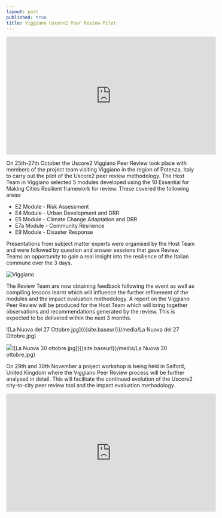 ```yaml
---
layout: post
published: true
title: Viggiano Uscore2 Peer Review Pilot
---
```

<iframe width="560" height="315" src="https://www.youtube.com/embed/Ec3LB-uJxc4" frameborder="0" gesture="media" allowfullscreen></iframe>

On 25th-27th October the Uscore2 Viggiano Peer Review took place with members of the project team visiting Viggiano in the region of Potenza, Italy to carry out the pilot of the Uscore2 peer review methodology. The Host Team in Viggiano selected 5 modules developed using the 10 Essential for Making Cities Resilient framework for review. These covered the following areas:

- E2 Module - Risk Assessment
- E4 Module - Urban Development and DRR
- E5 Module - Climate Change Adaptation and DRR
- E7a Module - Community Resilience
- E9 Module - Disaster Response

Presentations from subject matter experts were organised by the Host Team and were followed by question and answer sessions that gave Review Teams an opportunity to gain a real insight into the resilience of the Italian commune over the 3 days.

![Viggiano]({{site.baseurl}}/media/JB%20Viggiano.PNG)

The Review Team are now obtaining feedback following the event as well as compiling lessons learnt which will influence the further refinement of the modules and the impact evaluation methodology. A report on the Viggiano Peer Review will be produced for the Host Team which will bring together observations and recommendations generated by the review. This is expected to be delivered within the next 3 months.

![La Nuova del 27 Ottobre.jpg]({{site.baseurl}}/media/La Nuova del 27 Ottobre.jpg)

![]({{site.baseurl}}/media/La%20Nuova%2030%20ottobre.jpg)![La Nuova 30 ottobre.jpg]({{site.baseurl}}/media/La Nuova 30 ottobre.jpg)

On 29th and 30th November a project workshop is being held in Salford, United Kingdom where the Viggiano Peer Review process will be further analysed in detail. This will facilitate the continued evolution of the Uscore2 city-to-city peer review tool and the impact evaluation methodology.

<iframe width="560" height="315" src="https://www.youtube.com/embed/nUzwIAfNU00" frameborder="0" allow="autoplay; encrypted-media" allowfullscreen></iframe>
